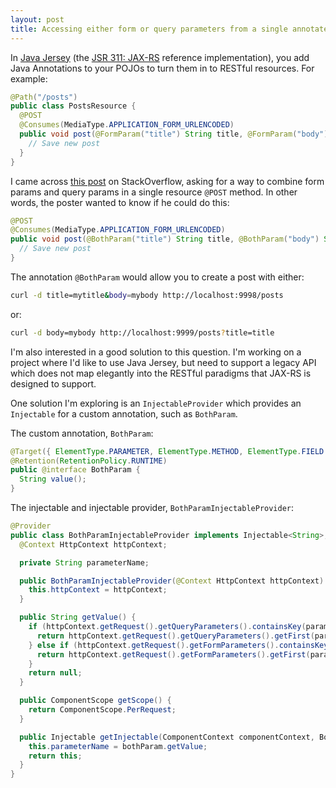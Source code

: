 ```yaml
---
layout: post
title: Accessing either form or query parameters from a single annotated method parameter in Jersey
---
```


In [Java Jersey](http://jersey.java.net/) (the [JSR 311: JAX-RS](http://jcp.org/en/jsr/detail?id=311) reference implementation), you add Java Annotations to your POJOs to turn them in to RESTful resources. For example:

```java
@Path("/posts")
public class PostsResource {
  @POST
  @Consumes(MediaType.APPLICATION_FORM_URLENCODED)
  public void post(@FormParam("title") String title, @FormParam("body") String body) {
    // Save new post 
  }
}
```

I came across [this post](http://stackoverflow.com/questions/8720728/in-jersey-can-i-combine-queryparams-and-formparams-into-one-value-for-a-method) on StackOverflow, asking for a way to combine form params and query params in a single resource `@POST` method. In other words, the poster wanted to know if he could do this:

```java
@POST 
@Consumes(MediaType.APPLICATION_FORM_URLENCODED)
public void post(@BothParam("title") String title, @BothParam("body") String body) {
  // Save new post
}
```

The annotation `@BothParam` would allow you to create a post with either:
  
```bash
curl -d title=mytitle&body=mybody http://localhost:9998/posts
```

or:

```bash
curl -d body=mybody http://localhost:9999/posts?title=title
```

I'm also interested in a good solution to this question. I'm working on a project where I'd like to use Java Jersey, but need to support a legacy API which does not map elegantly into the RESTful paradigms that JAX-RS is designed to support.

One solution I'm exploring is an `InjectableProvider` which provides an `Injectable` for a custom annotation, such as `BothParam`.

The custom annotation, `BothParam`:

```java
@Target({ ElementType.PARAMETER, ElementType.METHOD, ElementType.FIELD })
@Retention(RetentionPolicy.RUNTIME)
public @interface BothParam { 
  String value(); 
}
```

The injectable and injectable provider, `BothParamInjectableProvider`:

```java
@Provider
public class BothParamInjectableProvider implements Injectable<String>, implements Injectable<BothParam, Type> {
  @Context HttpContext httpContext;

  private String parameterName;

  public BothParamInjectableProvider(@Context HttpContext httpContext) {
    this.httpContext = httpContext;
  }

  public String getValue() {
    if (httpContext.getRequest().getQueryParameters().containsKey(parameterName)) {
      return httpContext.getRequest().getQueryParameters().getFirst(parameterName);
    } else if (httpContext.getRequest().getFormParameters().containsKey(parameterName)) {
      return httpContext.getRequest().getFormParameters().getFirst(parameterName);
    }
    return null;
  }

  public ComponentScope getScope() {
    return ComponentScope.PerRequest;
  }

  public Injectable getInjectable(ComponentContext componentContext, BothParam bothParam, Type type) {
    this.parameterName = bothParam.getValue;
    return this;
  }
}
```
